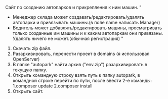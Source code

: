 Сайт  по созданию автопарков и прикрепления к ним машин.
"
- Менеджер склада может создавать/редактировать/удалять автопарки и
привязывать машины.(в поле name написать Manager)
- Водитель может добавлять/редактировать машины, просматривать только
созданные им машины и к каким автопаркам они привязаны. Удалять ничего не
может.(обычная регистрация)
"
1. Скачать zip файл.
2. Разархивировать, перенести проект в domains (я использовал OpenServer)
3. В папке "autopark" найти архив ("env.zip") разархивировать  в текущую папку.
4. Открыть командную строку взять путь к папку autopark, в командной строке перейти по пути, после ввести 2-е команды:
  1.composer update
  2.composer install
5. Открыть сайт.
